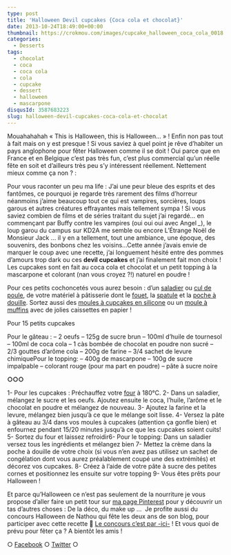 ```yaml
---
type: post
title: 'Halloween Devil cupcakes {Coca cola et chocolat}'
date: 2013-10-24T18:49:00+00:00
thumbnail: https://crokmou.com/images/cupcake_halloween_coca_cola_0018.jpg
categories:
  - Desserts
tags:
  - chocolat
  - coca
  - coca cola
  - cola
  - cupcake
  - dessert
  - halloween
  - mascarpone
disqusId: 3587683223
slug: halloween-devil-cupcakes-coca-cola-et-chocolat
---
```


Mouahahahah « This is Halloween, this is Halloween… » ! Enfin non pas tout à fait mais on y est presque ! Si vous saviez à quel point je rêve d’habiter un pays anglophone pour fêter Halloween comme il se doit ! Oui parce que en France et en Belgique c’est pas très fun, c’est plus commercial qu’un réelle fête en soit et d’ailleurs très peu s’y intéressent réellement. Nettement mieux comme ça non ? :

Pour vous raconter un peu ma life : J’ai une peur bleue des esprits et des fantômes, ce pourquoi je regarde très rarement des films d’horreur néanmoins j’aime beaucoup tout ce qui est vampires, sorcières, loups garous et autres créatures effrayantes mais tellement sympa ! Si vous saviez combien de films et de séries traitant du sujet j’ai regardé… en commençant par Buffy contre les vampires (oui oui oui avec Angel *_*), le loup garou du campus sur KD2A me semble ou encore L’Étrange Noël de Monsieur Jack … il y en a tellement, tout une ambiance, une époque, des souvenirs, des bonbons chez les voisins…Cette année j’avais envie de marquer le coup avec une recette, j’ai longuement hésité entre des pommes d’amours trop dark ou ces **devil cupcakes** et j’ai finalement fait mon choix ! Les cupcakes sont en fait au coca cola et chocolat et un petit topping à la mascarpone et colorant (nan vous croyez ?!) naturel en poudre !

Pour ces petits cochoncetés vous aurez besoin : d’un [saladier](http://www.rueducommerce.fr/m/pl/malid:4769897) ou [cul de poule](http://www.rueducommerce.fr/m/pl/malid:48515370), de votre matériel à pâtisserie dont le [fouet](http://www.rueducommerce.fr/index/ustensile%20Fouet%20inox), la [spatule](http://www.rueducommerce.fr/m/pl/malid:48515367) et la [poche à douille](http://www.rueducommerce.fr/index/poche%20a%20douille). Sortez aussi des [moules à cupcakes en silicone](http://www.rueducommerce.fr/index/moule%20silicone) ou un [moule à muffins](http://www.rueducommerce.fr/index/moule%20a%20muffins) avec de jolies caissettes en papier !

Pour 15 petits cupcakes

Pour le gâteau :
– 2 oeufs
– 125g de sucre brun
– 100ml d’huile de tournesol
– 100ml de coca cola
– 1 càs bombée de chocolat en poudre non sucré
– 2/3 gouttes d’arôme cola
– 200g de farine
– 3/4 sachet de levure chimiquePour le topping:
– 400g de mascarpone
– 100g de sucre impalpable
– colorant rouge (pour ma part en poudre)
– pâte à sucre noire

**○○○**

1- Pour les cupcakes : Préchauffez votre [four](http://www.rueducommerce.fr/m/pl/malid:9404136) à 180°C.
2- Dans un saladier, mélangez le sucre et les oeufs. Ajoutez ensuite le coca, l’huile, l’arôme et le chocolat en poudre et mélangez de nouveau.
3- Ajoutez la farine et la levure, mélangez bien jusqu’à ce que le mélange soit lisse.
4- Versez la pâte à gâteau au 3/4 dans vos moules à cupcakes (attention ça gonfle bien) et enfournez pendant 15/20 minutes jusqu’à ce que les cupcakes soient cuits!
5- Sortez du four et laissez refroidir6- Pour le topping: Dans un saladier versez tous les ingrédients et mélangez bien
7- Mettez la crème dans la poche à douille de votre choix (si vous n’en avez pas utilisez un sachet de congélation dont vous aurez préalablement coupé une des extrémités) et décorez vos cupcakes.
8- Créez à l’aide de votre pâte à sucre des petites cornes et positionnez les ensuite sur votre topping
9- Vous êtes prêts pour Halloween !

Et parce qu’Halloween ce n’est pas seulement de la nourriture je vous propose d’aller faire un petit tour sur [ma page Pinterest](http://www.pinterest.com/sblieux/halloween/) pour y découvrir un tas d’autres choses : De la déco, du make up …  Je profite aussi du concours Halloween de Nathou qui fête les deux ans de son blog, pour participer avec cette recette 🙂 [Le concours c’est par -ici-](http://recettesdenathou.blogspot.be/2013/09/concours-halloween-pour-les-2-ans-de.html) ! Et vous quoi de prévu pour fêter ça ? A bientôt les amis !

○ [Facebook](https://www.facebook.com/crokmou.blog) ○ [Twitter](https://twitter.com/Crokmou) ○
